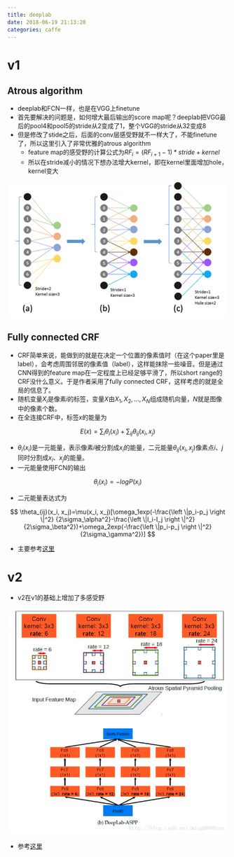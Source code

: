 ```yaml
---
title: deeplab
date: 2018-06-19 21:13:20
categories: caffe
---
```


# v1

## Atrous algorithm

- deeplab和FCN一样，也是在VGG上finetune
- 首先要解决的问题是，如何增大最后输出的score map呢？deeplab把VGG最后的pool4和pool5的stride从2变成了1，整个VGG的stride从32变成8
- 但是修改了stide之后，后面的conv层感受野就不一样大了，不能finetune了，所以这里引入了非常优雅的atrous algorithm
  - feature map的感受野的计算公式为$RF_{i}=(RF_{i+1}-1)*stride+kernel$
  - 所以在stride减小的情况下想办法增大kernel，即在kernel里面增加hole，kernel变大

![deeplab](/images/70081567.jpg)

## Fully connected CRF

- CRF简单来说，能做到的就是在决定一个位置的像素值时（在这个paper里是label），会考虑周围邻居的像素值（label），这样能抹除一些噪音。但是通过CNN得到的feature map在一定程度上已经足够平滑了，所以short range的CRF没什么意义。于是作者采用了fully connected CRF，这样考虑的就是全局的信息了。
- 随机变量$X_i$是像素$i$的标签，变量$X$由$X_1, X_2, ..., X_N$组成随机向量，$N$就是图像中的像素个数。
- 在全连接CRF中，标签$x$的能量为

$$
E(x)=\sum _i\theta_i(x_i)+\sum _{ij}\theta_{ij}(x_i,x_j)
$$

- $\theta_i(x_i)$是一元能量，表示像素$i$被分割成$x_i$的能量，二元能量$\theta_{ij}(x_i,x_j)$像素点$i$、$j$同时分割成$x_i$、$x_j$的能量。
- 一元能量使用FCN的输出

$$
\theta_i(x_i) = -logP(x_i)
$$

- 二元能量表达式为

$$
\theta_{ij}(x_i, x_j)=\mu(x_i, x_j)[\omega_1exp(-\frac{\left \|p_i-p_j  \right \|^2} {2\sigma_\alpha^2}-\frac{\left \|I_i-I_j  \right \|^2}{2\sigma_\beta^2})+\omega_2exp(-\frac{\left \|p_i-p_j  \right \|^2} {2\sigma_\gamma^2})]
$$

- 主要参考[这里](https://blog.csdn.net/junparadox/article/details/52610744)

# v2

- v2在v1的基础上增加了多感受野

![deeplabv2](/images/4478311.jpg)

- 参考[这里](https://blog.csdn.net/ming0808sun/article/details/78843471)
